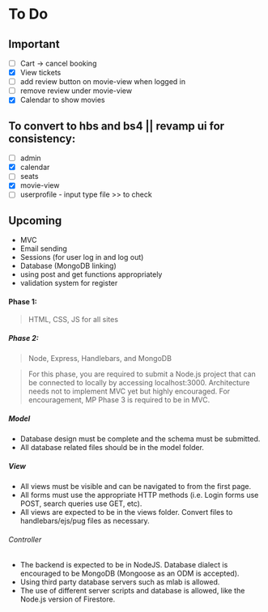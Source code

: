 # To Do
## Important

- [ ] Cart -> cancel booking
- [X] View tickets 
- [ ] add review button on movie-view when logged in
- [ ] remove review under movie-view
- [X] Calendar to show movies

## To convert to hbs and bs4 || revamp ui for consistency:

- [ ] admin
- [X] calendar
- [ ] seats
- [X] movie-view
- [ ] userprofile - input type file >> to check

## Upcoming
- MVC
- Email sending
- Sessions (for user log in and log out)
- Database (MongoDB linking)
- using post and get functions appropriately
- validation system for register


#### Phase 1:
> HTML, CSS, JS for all sites

##### Phase 2:
> Node, Express, Handlebars, and MongoDB

>For this phase, you are required to submit a Node.js project that can be connected to locally by accessing localhost:3000. Architecture needs not to implement MVC yet but highly encouraged. For encouragement, MP Phase 3 is required to be in MVC.

##### Model
- Database design must be complete and the schema must be submitted.
- All database related files should be in the model folder.

##### View
- All views must be visible and can be navigated to from the first page.
- All forms must use the appropriate HTTP methods (i.e. Login forms use POST, search queries use GET, etc).
- All views are expected to be in the views folder. Convert files to handlebars/ejs/pug files as necessary.

###### Controller
- The backend is expected to be in NodeJS. Database dialect is encouraged to be MongoDB (Mongoose as an ODM is accepted). 
- Using third party database servers such as mlab is allowed. 
- The use of different server scripts and database is allowed, like the Node.js version of Firestore.

